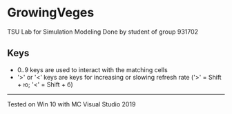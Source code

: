 # GrowingVeges
 TSU Lab for Simulation Modeling
 Done by student of group 931702
## Keys
 - 0..9 keys are used to interact with the matching cells
 - '>' or '<' keys are keys for increasing or slowing refresh rate ('>' = Shift + ю; '<' = Shift + б)

---
Tested on Win 10 with MC Visual Studio 2019
